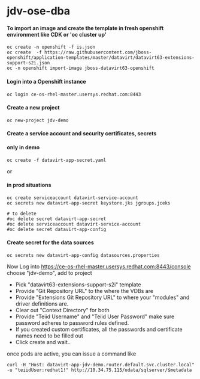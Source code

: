 # jdv-ose-dba

#### To import an image and create the template in fresh openshift environment like CDK or 'oc cluster up'
```
oc create -n openshift -f is.json
oc create  -f https://raw.githubusercontent.com/jboss-openshift/application-templates/master/datavirt/datavirt63-extensions-support-s2i.json
oc -n openshift import-image jboss-datavirt63-openshift
```

#### Login into a Openshift instance
```
oc login ce-os-rhel-master.usersys.redhat.com:8443
```

#### Create a new project
```
oc new-project jdv-demo
```

#### Create a service account and security certificates, secrets 
#### only in demo
```
oc create -f datavirt-app-secret.yaml
```
or
#### in prod situations
```
oc create serviceaccount datavirt-service-account
oc secrets new datavirt-app-secret keystore.jks jgroups.jceks

# to delete
#oc delete secret datavirt-app-secret
#oc delete serviceaccount datavirt-service-account
#oc delete secret datavirt-app-config
```
#### Create secret for the data sources
```
oc secrets new datavirt-app-config datasources.properties
```

Now Log into https://ce-os-rhel-master.usersys.redhat.com:8443/console
choose "jdv-demo", add to project

- Pick "datavirt63-extensions-support-s2i" template
- Provide "Git Repository URL" to the where the VDBs are
- Provide "Extensions Git Repository URL" to where your "modules" and driver definitions are.
- Clear out "Context Directory" for both
- Provide "Teiid Username" and "Teiid User Password" make sure password adheres to password rules defined.
- If you created custom certificates, all the passwords and certificate names need to be filled out
- Click create and wait..

once pods are active, you can issue a command like
```
curl -H "Host: datavirt-app-jdv-demo.router.default.svc.cluster.local" -u "teiidUser:redhat1!" http://10.34.75.115/odata/sqlserver/$metadata
```
